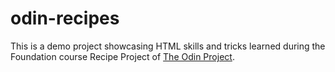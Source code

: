 # odin-recipes

This is a demo project showcasing HTML skills and tricks learned during the Foundation course Recipe Project of <a href="https://www.theodinproject.com/lessons/foundations-recipes">The Odin Project</a>.

